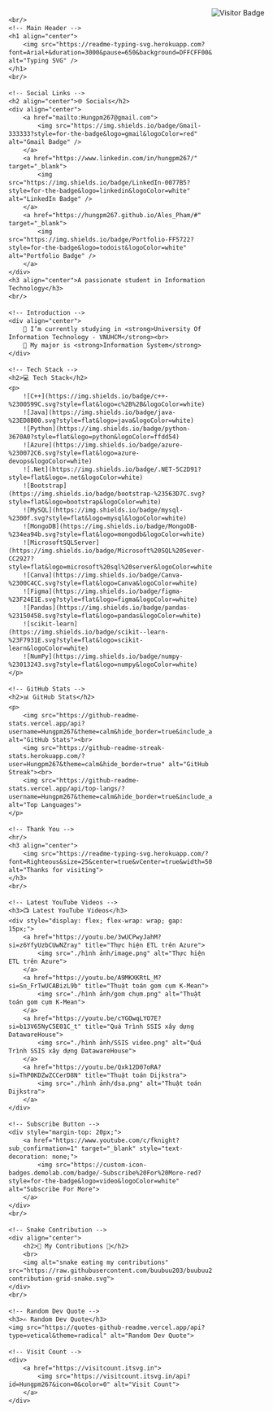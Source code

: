 <!DOCTYPE html>
<html lang="en">
<head>
    <meta charset="UTF-8">
    <meta name="viewport" content="width=device-width, initial-scale=1.0">
    <title>Portfolio</title>
</head>
<body>
    <!-- Visitor Badge -->
    <img align="right" src="https://visitor-badge.laobi.icu/badge?page_id=Hungpm267.Hungpm267" alt="Visitor Badge" />

    <br/>
    <!-- Main Header -->
    <h1 align="center">
        <img src="https://readme-typing-svg.herokuapp.com?font=Arial+&duration=3000&pause=650&background=DFFCFF00&center=true&multiline=true&repeat=false&width=700&height=80&lines=Hello+%5E%5E;Happy+for+your+visitation!;I'm+Ales+Pham.+Student+from+University+of+Information+Technology" alt="Typing SVG" />
    </h1>
    <br/>

    <!-- Social Links -->
    <h2 align="center">🌐 Socials</h2>
    <div align="center">
        <a href="mailto:Hungpm267@gmail.com">
            <img src="https://img.shields.io/badge/Gmail-333333?style=for-the-badge&logo=gmail&logoColor=red" alt="Gmail Badge" />
        </a>
        <a href="https://www.linkedin.com/in/hungpm267/" target="_blank">
            <img src="https://img.shields.io/badge/LinkedIn-0077B5?style=for-the-badge&logo=linkedin&logoColor=white" alt="LinkedIn Badge" />
        </a>
        <a href="https://hungpm267.github.io/Ales_Pham/#" target="_blank">
            <img src="https://img.shields.io/badge/Portfolio-FF5722?style=for-the-badge&logo=todoist&logoColor=white" alt="Portfolio Badge" />
        </a>
    </div>
    <h3 align="center">A passionate student in Information Technology</h3>
    <br/>

    <!-- Introduction -->
    <div align="center">
        🔭 I’m currently studying in <strong>University Of Information Technology - VNUHCM</strong><br>
        🌱 My major is <strong>Information System</strong>
    </div>

    <!-- Tech Stack -->
    <h2>💻 Tech Stack</h2>
    <p>
        ![C++](https://img.shields.io/badge/c++-%2300599C.svg?style=flat&logo=c%2B%2B&logoColor=white) 
        ![Java](https://img.shields.io/badge/java-%23ED8B00.svg?style=flat&logo=java&logoColor=white) 
        ![Python](https://img.shields.io/badge/python-3670A0?style=flat&logo=python&logoColor=ffdd54) 
        ![Azure](https://img.shields.io/badge/azure-%230072C6.svg?style=flat&logo=azure-devops&logoColor=white) 
        ![.Net](https://img.shields.io/badge/.NET-5C2D91?style=flat&logo=.net&logoColor=white) 
        ![Bootstrap](https://img.shields.io/badge/bootstrap-%23563D7C.svg?style=flat&logo=bootstrap&logoColor=white) 
        ![MySQL](https://img.shields.io/badge/mysql-%2300f.svg?style=flat&logo=mysql&logoColor=white) 
        ![MongoDB](https://img.shields.io/badge/MongoDB-%234ea94b.svg?style=flat&logo=mongodb&logoColor=white) 
        ![MicrosoftSQLServer](https://img.shields.io/badge/Microsoft%20SQL%20Sever-CC2927?style=flat&logo=microsoft%20sql%20server&logoColor=white) 
        ![Canva](https://img.shields.io/badge/Canva-%2300C4CC.svg?style=flat&logo=Canva&logoColor=white) 
        ![Figma](https://img.shields.io/badge/figma-%23F24E1E.svg?style=flat&logo=figma&logoColor=white) 
        ![Pandas](https://img.shields.io/badge/pandas-%23150458.svg?style=flat&logo=pandas&logoColor=white) 
        ![scikit-learn](https://img.shields.io/badge/scikit--learn-%23F7931E.svg?style=flat&logo=scikit-learn&logoColor=white) 
        ![NumPy](https://img.shields.io/badge/numpy-%23013243.svg?style=flat&logo=numpy&logoColor=white)
    </p>

    <!-- GitHub Stats -->
    <h2>📊 GitHub Stats</h2>
    <p>
        <img src="https://github-readme-stats.vercel.app/api?username=Hungpm267&theme=calm&hide_border=true&include_all_commits=true&count_private=true" alt="GitHub Stats"><br>
        <img src="https://github-readme-streak-stats.herokuapp.com/?user=Hungpm267&theme=calm&hide_border=true" alt="GitHub Streak"><br>
        <img src="https://github-readme-stats.vercel.app/api/top-langs/?username=Hungpm267&theme=calm&hide_border=true&include_all_commits=true&count_private=true&layout=compact" alt="Top Languages">
    </p>

    <!-- Thank You -->
    <hr/>
    <h3 align="center">
        <img src="https://readme-typing-svg.herokuapp.com/?font=Righteous&size=25&center=true&vCenter=true&width=500&height=70&duration=4000&lines=Thanks+for+visiting!+✌️;+Shoot+me+a+message+on+Linkedin!;I'm+always+down+to+collab+:)" alt="Thanks for visiting">
    </h3>
    <br/>

    <!-- Latest YouTube Videos -->
    <h3>📺 Latest YouTube Videos</h3>
    <div style="display: flex; flex-wrap: wrap; gap: 15px;">
        <a href="https://youtu.be/3wUCPwyJahM?si=z6YfyUzbCUwNZray" title="Thực hiện ETL trên Azure">
            <img src="./hình ảnh/image.png" alt="Thực hiện ETL trên Azure">
        </a>
        <a href="https://youtu.be/A9MKXKRtL_M?si=Sn_FrTwUCABizL9b" title="Thuật toán gom cụm K-Mean">
            <img src="./hình ảnh/gom chụm.png" alt="Thuật toán gom cụm K-Mean">
        </a>
        <a href="https://youtu.be/cYGOwqLYO7E?si=b13V65NyC5E01C_t" title="Quá Trình SSIS xây dựng DatawareHouse">
            <img src="./hình ảnh/SSIS video.png" alt="Quá Trình SSIS xây dựng DatawareHouse">
        </a>
        <a href="https://youtu.be/Qxk12D07oRA?si=ThP0KDZwZCCerD8N" title="Thuật toán Dijkstra">
            <img src="./hình ảnh/dsa.png" alt="Thuật toán Dijkstra">
        </a>
    </div>

    <!-- Subscribe Button -->
    <div style="margin-top: 20px;">
        <a href="https://www.youtube.com/c/fknight?sub_confirmation=1" target="_blank" style="text-decoration: none;">
            <img src="https://custom-icon-badges.demolab.com/badge/-Subscribe%20For%20More-red?style=for-the-badge&logo=video&logoColor=white" alt="Subscribe For More">
        </a>
    </div>
    <br/>

    <!-- Snake Contribution -->
    <div align="center">
        <h2>🐍 My Contributions 🐍</h2>
        <br>
        <img alt="snake eating my contributions" src="https://raw.githubusercontent.com/buubuu203/buubuu203/output/github-contribution-grid-snake.svg">
    </div>
    <br/>

    <!-- Random Dev Quote -->
    <h3>✍️ Random Dev Quote</h3>
    <img src="https://quotes-github-readme.vercel.app/api?type=vetical&theme=radical" alt="Random Dev Quote">

    <!-- Visit Count -->
    <div>
        <a href="https://visitcount.itsvg.in">
            <img src="https://visitcount.itsvg.in/api?id=Hungpm267&icon=0&color=0" alt="Visit Count">
        </a>
    </div>
</body>
</html>

